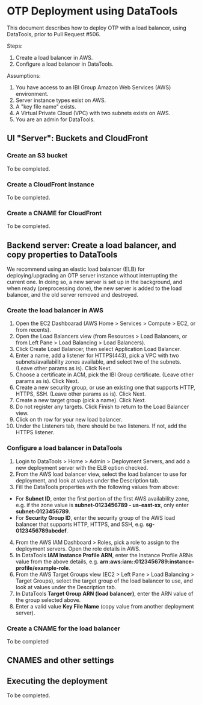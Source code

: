 # OTP Deployment using DataTools

This document describes how to deploy OTP with a load balancer, using DataTools, prior to Pull Request #506.

Steps:

1. Create a load balancer in AWS.
2. Configure a load balancer in DataTools.

Assumptions:

1. You have access to an IBI Group Amazon Web Services (AWS) environment.
2. Server instance types exist on AWS.
3. A "key file name" exists.
4. A Virtual Private Cloud (VPC) with two subnets exists on AWS.
5. You are an admin for DataTools.

## UI "Server": Buckets and CloudFront

### Create an S3 bucket

To be completed.

### Create a CloudFront instance

To be completed.

### Create a CNAME for CloudFront

To be completed.

## Backend server: Create a load balancer, and copy properties to DataTools

We recommend using an elastic load balancer (ELB) for deploying/upgrading an OTP server instance without interrupting the current one. In doing so, a new server is set up in the background, and when ready (preprocessing done), the new server is added to the load balancer, and the old server removed and destroyed.

### Create the load balancer in AWS

1. Open the EC2 Dashboarad (AWS Home > Services > Compute > EC2, or from recents).
2. Open the Load Balancers view (from Resources > Load Balancers, or from Left Pane > Load Balancing > Load Balancers).
3. Click Create Load Balancer, then select Application Load Balancer.
4. Enter a name, add a listener for HTTPS(443), pick a VPC with two subnets/availability zones available, and select two of the subnets. (Leave other params as is). Click Next.
5. Choose a certificate in ACM, pick the IBI Group certificate. (Leave other params as is). Click Next.
6. Create a new security group, or use an existing one that supports HTTP, HTTPS, SSH. (Leave other params as is). Click Next.
7. Create a new target group (pick a name). Click Next. 
8. Do not register any targets. Click Finish to return to the Load Balancer view.
9. Click on th row for your new load balancer.
10. Under the Listeners tab, there should be two listeners. If not, add the HTTPS listener.

### Configure a load balancer in DataTools

1. Login to DataTools > Home > Admin > Deployment Servers, and add a new deployment server with the ELB option checked.
2. From the AWS load balancer view, select the load balancer to use for deployment, and look at values under the Description tab.
3. Fill the DataTools properties with the following values from above: 
* For **Subnet ID**, enter the first portion of the first AWS availability zone, e.g. if the zone value is **subnet-0123456789 - us-east-xx**, only enter **subnet-0123456789**. 
* For **Security Group ID**, enter the security group of the AWS load balancer that supports HTTP, HTTPS, and SSH, e.g. **sg-0123456789abcdef**.
4. From the AWS IAM Dashboard > Roles, pick a role to assign to the deployment servers. Open the role details in AWS.
5. In DataTools **IAM Instance Profile ARN**, enter the Instance Profile ARNs value from the above details, e.g. **arn:aws:iam::0123456789:instance-profile/example-role**.
6. From the AWS Target Groups view (EC2 > Left Pane > Load Balancing > Target Groups), select the target group of the load balancer to use, and look at values under the Description tab.
7. In DataTools **Target Group ARN (load balancer)**, enter the ARN value of the group selected above.
8. Enter a valid value **Key File Name** (copy value from another deployment server).

### Create a CNAME for the load balancer

To be completed

## CNAMES and other settings

## Executing the deployment

To be completed.



